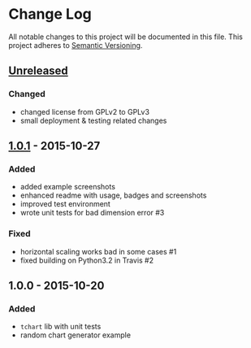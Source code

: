 # Change Log
All notable changes to this project will be documented in this file.
This project adheres to [Semantic Versioning](http://semver.org/).


## [Unreleased][unreleased]
### Changed
- changed license from GPLv2 to GPLv3
- small deployment & testing related changes


## [1.0.1] - 2015-10-27
### Added
- added example screenshots
- enhanced readme with usage, badges and screenshots
- improved test environment
- wrote unit tests for bad dimension error #3

### Fixed
- horizontal scaling works bad in some cases #1
- fixed building on Python3.2 in Travis #2


## 1.0.0 - 2015-10-20
### Added
- ``tchart`` lib with unit tests
- random chart generator example


[unreleased]: https://github.com/andras-tim/tchart/compare/v1.0.0...HEAD
[1.0.1]: https://github.com/andras-tim/tchart/compare/v1.0.0...v1.0.1

